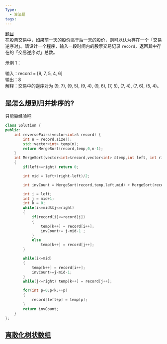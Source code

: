 ```yaml
---
Type:
  - 算法题
tags:
---
```

[题目](https://leetcode.cn/problems/shu-zu-zhong-de-ni-xu-dui-lcof/solutions/216984/shu-zu-zhong-de-ni-xu-dui-by-leetcode-solution/)  
在股票交易中，如果前一天的股价高于后一天的股价，则可以认为存在一个「交易逆序对」。请设计一个程序，输入一段时间内的股票交易记录 `record`，返回其中存在的「交易逆序对」总数。

示例 1：

输入：record = [9, 7, 5, 4, 6]  
输出：8  
解释：交易中的逆序对为 (9, 7), (9, 5), (9, 4), (9, 6), (7, 5), (7, 4), (7, 6), (5, 4)。

## 是怎么想到归并排序的?

只能靠经验吧

```cpp
class Solution {
public:
    int reversePairs(vector<int>& record) {
        int n = record.size();
        std::vector<int> temp(n);
        return MergeSort(record,temp,0,n-1);
    }
    int MergeSort(vector<int>&record,vector<int> &temp,int left, int right)
    {
        if(left>=right) return 0;

        int mid = left+(right-left)/2;

        int invCount = MergeSort(record,temp,left,mid) + MergeSort(record,temp,mid+1,right);

        int i = left;
        int j = mid+1;
        int k = 0;
        while(i<=mid&&j<=right)
        {
            if(record[i]<=record[j])
            {
                temp[k++] = record[i++];
                invCount+= j-mid-1 ;
            }
            else
                temp[k++] = record[j++];
        }

        while(i<=mid) 
        {
            temp[k++] = record[i++];
            invCount+=j-mid-1;
        }
        while(j<=right) temp[k++] = record[j++];

        for(int p=0;p<k;++p)
        {
            record[left+p] = temp[p];
        }
        return invCount;
    }
};
```

## [离散化树状数组](离散化树状数组.md)
